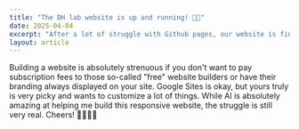 ```yaml
---
title: "The DH lab website is up and running! 🎉🎉"
date: 2025-04-04
excerpt: "After a lot of struggle with Github pages, our website is finally published🎉🎉🎉!!!"
layout: article
---
```

<div class="justify-text">
Building a website is absolutely strenuous if you don't want to pay subscription
fees to those so-called "free" website builders or have their branding always
displayed on your site. Google Sites is okay, but yours truly is very picky and
wants to customize a lot of things. While AI is absolutely amazing at helping me
build this responsive website, the struggle is still very real. Cheers! 🍺🍻🍺🍻
</div>
